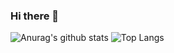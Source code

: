 ### Hi there 👋

<!--
**postforty/postforty** is a ✨ _special_ ✨ repository because its `README.md` (this file) appears on your GitHub profile.

Here are some ideas to get you started:

- 🔭 I’m currently working on ...
- 🌱 I’m currently learning ...
- 👯 I’m looking to collaborate on ...
- 🤔 I’m looking for help with ...
- 💬 Ask me about ...
- 📫 How to reach me: ...
- 😄 Pronouns: ...
- ⚡ Fun fact: ...
-->

![Anurag's github stats](https://github-readme-stats.vercel.app/api?username=postforty&show_icons=true&theme=gruvbox)
![Top Langs](https://github-readme-stats.vercel.app/api/top-langs/?username=6810779s&layout=compact&theme=gruvbox)
